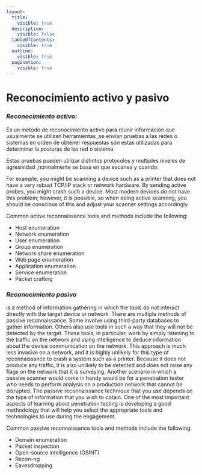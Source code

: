 ```yaml
---
layout:
  title:
    visible: true
  description:
    visible: false
  tableOfContents:
    visible: true
  outline:
    visible: true
  pagination:
    visible: true
---
```


# Reconocimiento activo y pasivo

### _**Reconocimiento activo:**_

Es un método de reconocimiento activo  para reunir información que usualmente se utilizan herramientas ,se envían pruebas a las redes o sistemas en orden de obtener respuestas son estas utilizadas para determinar la posturas de las red o sistema

Estas pruebas pueden utilizar distintos protocolos y multiples niveles de agresividad ,normalmente se basa en que escanea y cuando.

For example, you might be scanning a device such as a printer that does not have a very robust TCP/IP stack or network hardware. By sending active probes, you might crash such a device. Most modern devices do not have this problem; however, it is possible, so when doing active scanning, you should be conscious of this and adjust your scanner settings accordingly.

Common active reconnaissance tools and methods include the following:

* Host enumeration
* Network enumeration
* User enumeration
* Group enumeration
* Network share enumeration
* Web page enumeration
* Application enumeration
* Service enumeration
* Packet crafting

### _**Reconocimiento pasivo**_

is a method of information gathering in which the tools do not interact directly with the target device or network. There are multiple methods of passive reconnaissance. Some involve using third-party databases to gather information. Others also use tools in such a way that they will not be detected by the target. These tools, in particular, work by simply listening to the traffic on the network and using intelligence to deduce information about the device communication on the network. This approach is much less invasive on a network, and it is highly unlikely for this type of reconnaissance to crash a system such as a printer. Because it does not produce any traffic, it is also unlikely to be detected and does not raise any flags on the network that it is surveying. Another scenario in which a passive scanner would come in handy would be for a penetration tester who needs to perform analysis on a production network that cannot be disrupted. The passive reconnaissance technique that you use depends on the type of information that you wish to obtain. One of the most important aspects of learning about penetration testing is developing a good methodology that will help you select the appropriate tools and technologies to use during the engagement.

Common passive reconnaissance tools and methods include the following:

* Domain enumeration
* Packet inspection
* Open-source intelligence (OSINT)
* Recon-ng
* Eavesdropping
